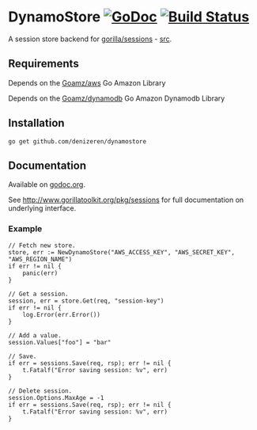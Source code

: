 # DynamoStore [![GoDoc](http://img.shields.io/badge/go-documentation-blue.svg?style=flat-square)](http://godoc.org/github.com/denizeren/dynamostore) [![Build Status](https://travis-ci.org/denizeren/dynamostore.svg?branch=master)](https://travis-ci.org/denizeren/dynamostore)

A session store backend for [gorilla/sessions](http://www.gorillatoolkit.org/pkg/sessions) - [src](https://github.com/gorilla/sessions).

## Requirements

Depends on the [Goamz/aws](https://github.com/crowdmob/goamz/aws) Go Amazon Library

Depends on the [Goamz/dynamodb](https://github.com/crowdmob/goamz/dynamodb) Go Amazon Dynamodb Library

## Installation

    go get github.com/denizeren/dynamostore

## Documentation

Available on [godoc.org](http://godoc.org/github.com/denizeren/dynamostore).

See http://www.gorillatoolkit.org/pkg/sessions for full documentation on underlying interface.

### Example

    // Fetch new store.
    store, err := NewDynamoStore("AWS_ACCESS_KEY", "AWS_SECRET_KEY", "AWS_REGION_NAME")
    if err != nil {
        panic(err)
    }

    // Get a session.
    session, err = store.Get(req, "session-key")
    if err != nil {
        log.Error(err.Error())
    }

    // Add a value.
    session.Values["foo"] = "bar"

    // Save.
    if err = sessions.Save(req, rsp); err != nil {
        t.Fatalf("Error saving session: %v", err)
    }

    // Delete session.
    session.Options.MaxAge = -1
    if err = sessions.Save(req, rsp); err != nil {
        t.Fatalf("Error saving session: %v", err)
    }
